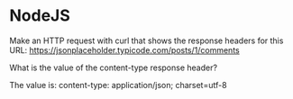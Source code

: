# NodeJS
Make an HTTP request with curl that shows the response headers for this URL: https://jsonplaceholder.typicode.com/posts/1/comments

What is the value of the content-type response header?

The value is:
content-type: application/json; charset=utf-8